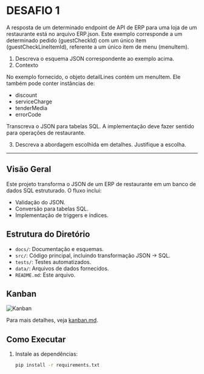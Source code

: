 # DESAFIO 1

A resposta de um determinado endpoint de API de ERP para uma loja de um restaurante está no arquivo ERP.json. Este exemplo corresponde a um determinado pedido (guestCheckId) com um único item (guestCheckLineItemId), referente a um único item de menu (menuItem).

1. Descreva o esquema JSON correspondente ao exemplo acima.
2. Contexto

No exemplo fornecido, o objeto detailLines contém um menuItem. Ele também pode conter instâncias de:
- discount
- serviceCharge
- tenderMedia
- errorCode

Transcreva o JSON para tabelas SQL. A implementação deve fazer sentido para operações de restaurante.

  3. Descreva a abordagem escolhida em detalhes. Justifique a escolha.

---------

## Visão Geral
Este projeto transforma o JSON de um ERP de restaurante em um banco de dados SQL estruturado. O fluxo inclui:
- Validação do JSON.
- Conversão para tabelas SQL.
- Implementação de triggers e índices.

## Estrutura do Diretório
- `docs/`: Documentação e esquemas.
- `src/`: Código principal, incluindo transformação JSON → SQL.
- `tests/`: Testes automatizados.
- `data/`: Arquivos de dados fornecidos.
- `README.md`: Este arquivo.

## Kanban
![Kanban]([docs/kanban_board.png](https://github.com/users/tati0wh/projects/1/views/1))

Para mais detalhes, veja [kanban.md](https://github.com/tati0wh/DesafioEngenhariaDeDados/blob/main/desafio1/docs/kanban.md).

## Como Executar
1. Instale as dependências:
   ```bash
   pip install -r requirements.txt

